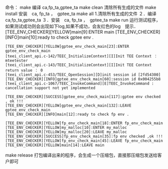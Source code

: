 命令：
make
    编译 ca,fp_ta,gptee_ta
make clean
    清除所有生成的文件
make install
    安装　ca, fp_ta ，　gptee_ta
make all
    1.清除所有生成的文件
    ２．编译 ca,fp_ta,gptee_ta
    ３．安装　ca, fp_ta ，　gptee_ta
make run
    运行测试程序，如果测试成功则会出现如下log,如果不成功，会友红色的log　提示．
    [TEE_ENV_CHECKER][YELLOW]main[9]:ENTER main
    [TEE_ENV_CHECKER][INFO]main[10]:ready to check gptee env .

    [TEE_ENV_CHECKER][YELLOW]gptee_env_check_main[23]:ENTER gptee_env_check_main
    [teei_client_api.c-142/TEEC_InitializeContext][I]Init TEE Context ： mteetester
    [teei_client_api.c-143/TEEC_InitializeContext][I]Init TEE Context return value ： 0
    [teei_client_api.c-453/TEEC_OpenSession][D]init session id [2fd54300]
    [TEE_ENV_CHECKER][INFO]gptee_env_check_main[60]:session id 0x004255b8
    [teei_client_api.c-1067/TEEC_InvokeCommand][E]TEEC_InvokeCommand : cancellation support not yet implemented

    [TEE_ENV_CHECKER][SUCCESS]gptee_env_check_main[117]:gptee env checked , ok !!!
    [TEE_ENV_CHECKER][YELLOW]gptee_env_check_main[132]:LEAVE gptee_env_check_main
    [TEE_ENV_CHECKER][INFO]main[12]:ready to check fp env .

    [TEE_ENV_CHECKER][YELLOW]fp_env_check_main[18]:ENTER fp_env_check_main
    [TEE_ENV_CHECKER][YELLOW]my_malloc[10]:ENTER my_malloc
    [TEE_ENV_CHECKER][YELLOW]my_malloc[20]:LEAVE my_malloc
    [TEE_ENV_CHECKER][SUCCESS]fp_env_check_main[35]:fp env checked ,ok !!!
    [TEE_ENV_CHECKER][YELLOW]fp_env_check_main[45]:LEAVE fp_env_check_main
    [TEE_ENV_CHECKER][YELLOW]main[14]:LEAVE main


make release
    打包编译出来的程序，会生成一个压缩包，直接那压缩包发送给客户即可

